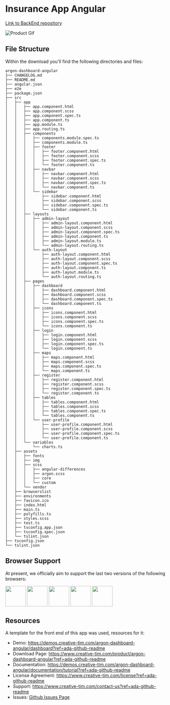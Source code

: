 # Insurance App Angular
[Link to BackEnd repository](https://github.com/Pisich/PAEP-BackEnd)

![Product Gif](https://raw.githubusercontent.com/creativetimofficial/public-assets/master/argon-dashboard-angular/argon-dashboard-angular.gif)

## File Structure
Within the download you'll find the following directories and files:

```
argon-dashboard-angular
├── CHANGELOG.md
├── README.md
├── angular.json
├── e2e
├── package.json
├── src
│   ├── app
│   │   ├── app.component.html
│   │   ├── app.component.scss
│   │   ├── app.component.spec.ts
│   │   ├── app.component.ts
│   │   ├── app.module.ts
│   │   ├── app.routing.ts
│   │   ├── components
│   │   │   ├── components.module.spec.ts
│   │   │   ├── components.module.ts
│   │   │   ├── footer
│   │   │   │   ├── footer.component.html
│   │   │   │   ├── footer.component.scss
│   │   │   │   ├── footer.component.spec.ts
│   │   │   │   └── footer.component.ts
│   │   │   ├── navbar
│   │   │   │   ├── navbar.component.html
│   │   │   │   ├── navbar.component.scss
│   │   │   │   ├── navbar.component.spec.ts
│   │   │   │   └── navbar.component.ts
│   │   │   └── sidebar
│   │   │       ├── sidebar.component.html
│   │   │       ├── sidebar.component.scss
│   │   │       ├── sidebar.component.spec.ts
│   │   │       └── sidebar.component.ts
│   │   ├── layouts
│   │   │   ├── admin-layout
│   │   │   │   ├── admin-layout.component.html
│   │   │   │   ├── admin-layout.component.scss
│   │   │   │   ├── admin-layout.component.spec.ts
│   │   │   │   ├── admin-layout.component.ts
│   │   │   │   ├── admin-layout.module.ts
│   │   │   │   └── admin-layout.routing.ts
│   │   │   └── auth-layout
│   │   │       ├── auth-layout.component.html
│   │   │       ├── auth-layout.component.scss
│   │   │       ├── auth-layout.component.spec.ts
│   │   │       ├── auth-layout.component.ts
│   │   │       ├── auth-layout.module.ts
│   │   │       └── auth-layout.routing.ts
│   │   ├── pages
│   │   │   ├── dashboard
│   │   │   │   ├── dashboard.component.html
│   │   │   │   ├── dashboard.component.scss
│   │   │   │   ├── dashboard.component.spec.ts
│   │   │   │   └── dashboard.component.ts
│   │   │   ├── icons
│   │   │   │   ├── icons.component.html
│   │   │   │   ├── icons.component.scss
│   │   │   │   ├── icons.component.spec.ts
│   │   │   │   └── icons.component.ts
│   │   │   ├── login
│   │   │   │   ├── login.component.html
│   │   │   │   ├── login.component.scss
│   │   │   │   ├── login.component.spec.ts
│   │   │   │   └── login.component.ts
│   │   │   ├── maps
│   │   │   │   ├── maps.component.html
│   │   │   │   ├── maps.component.scss
│   │   │   │   ├── maps.component.spec.ts
│   │   │   │   └── maps.component.ts
│   │   │   ├── register
│   │   │   │   ├── register.component.html
│   │   │   │   ├── register.component.scss
│   │   │   │   ├── register.component.spec.ts
│   │   │   │   └── register.component.ts
│   │   │   ├── tables
│   │   │   │   ├── tables.component.html
│   │   │   │   ├── tables.component.scss
│   │   │   │   ├── tables.component.spec.ts
│   │   │   │   └── tables.component.ts
│   │   │   └── user-profile
│   │   │       ├── user-profile.component.html
│   │   │       ├── user-profile.component.scss
│   │   │       ├── user-profile.component.spec.ts
│   │   │       └── user-profile.component.ts
│   │   └── variables
│   │       └── charts.ts
│   ├── assets
│   │   ├── fonts
│   │   ├── img
│   │   ├── scss
│   │   │   ├── angular-differences
│   │   │   ├── argon.scss
│   │   │   ├── core
│   │   │   └── custom
│   │   └── vendor
│   ├── browserslist
│   ├── environments
│   ├── favicon.ico
│   ├── index.html
│   ├── main.ts
│   ├── polyfills.ts
│   ├── styles.scss
│   ├── test.ts
│   ├── tsconfig.app.json
│   ├── tsconfig.spec.json
│   └── tslint.json
├── tsconfig.json
└── tslint.json
```


## Browser Support

At present, we officially aim to support the last two versions of the following browsers:

<img src="https://github.com/creativetimofficial/public-assets/blob/master/logos/chrome-logo.png?raw=true" width="64" height="64"> <img src="https://raw.githubusercontent.com/creativetimofficial/public-assets/master/logos/firefox-logo.png" width="64" height="64"> <img src="https://raw.githubusercontent.com/creativetimofficial/public-assets/master/logos/edge-logo.png" width="64" height="64"> <img src="https://raw.githubusercontent.com/creativetimofficial/public-assets/master/logos/safari-logo.png" width="64" height="64"> <img src="https://raw.githubusercontent.com/creativetimofficial/public-assets/master/logos/opera-logo.png" width="64" height="64">



## Resources
A template for the front end of this app was used, resources for it:
- Demo: <https://demos.creative-tim.com/argon-dashboard-angular/dashboard?ref=ada-github-readme>
- Download Page: <https://www.creative-tim.com/product/argon-dashboard-angular?ref=ada-github-readme>
- Documentation: <https://demos.creative-tim.com/argon-dashboard-angular/documentation/tutorial?ref=ada-github-readme>
- License Agreement: <https://www.creative-tim.com/license?ref=ada-github-readme>
- Support: <https://www.creative-tim.com/contact-us?ref=ada-github-readme>
- Issues: [Github Issues Page](https://github.com/creativetimofficial/argon-dashboard-angular/issues?ref=ada-github-readme)
